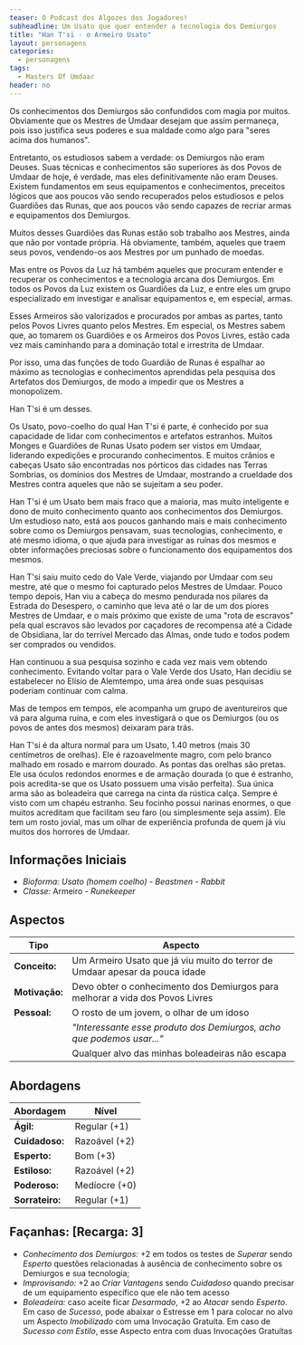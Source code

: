 ```yaml
---
teaser: O Podcast dos Algozes dos Jogadores!
subheadline: Um Usato que quer entender a tecnologia dos Demiurgos
title: "Han T'si - o Armeiro Usato"
layout: personagens
categories:
  - personagens
tags:
  - Masters Of Umdaar 
header: no
---
```


Os conhecimentos dos Demiurgos são confundidos com magia por muitos. Obviamente que os Mestres de Umdaar desejam que assim permaneça, pois isso justifica seus poderes e sua maldade como algo para "seres acima dos humanos".

Entretanto, os estudiosos sabem a verdade: os Demiurgos não eram Deuses. Suas técnicas e conhecimentos são superiores às dos Povos de Umdaar de hoje, é verdade, mas eles definitivamente não eram Deuses. Existem fundamentos em seus equipamentos e conhecimentos, preceitos lógicos que aos poucos vão sendo recuperados pelos estudiosos e pelos Guardiões das Runas, que aos poucos vão sendo capazes de recriar armas e equipamentos dos Demiurgos.

Muitos desses Guardiões das Runas estão sob trabalho aos Mestres, ainda que não por vontade própria. Há obviamente, também, aqueles que traem seus povos, vendendo-os aos Mestres por um punhado de moedas.

Mas entre os Povos da Luz há também aqueles que procuram entender e recuperar os conhecimentos e a tecnologia arcana dos Demiurgos. Em todos os Povos da Luz existem os Guardiões da Luz, e entre eles um grupo especializado em investigar e analisar equipamentos e, em especial, armas. 

Esses Armeiros são valorizados e procurados por ambas as partes, tanto pelos Povos Livres quanto pelos Mestres. Em especial, os Mestres sabem que, ao tomarem os Guardiões e os Armeiros dos Povos Livres, estão cada vez mais caminhando para a dominação total e irrestrita de Umdaar.

Por isso, uma das funções de todo Guardião de Runas é espalhar ao máximo as tecnologias e conhecimentos aprendidas pela pesquisa dos Artefatos dos Demiurgos, de modo a impedir que os Mestres a monopolizem.

Han T'si é um desses.

Os Usato, povo-coelho do qual Han T'si é parte, é conhecido por sua capacidade de lidar com conhecimentos e artefatos estranhos. Muitos Monges e Guardiões de Runas Usato podem ser vistos em Umdaar, liderando expedições e procurando conhecimentos. E muitos crânios e cabeças Usato são encontradas nos pórticos das cidades nas Terras Sombrias, os domínios dos Mestres de Umdaar, mostrando a crueldade dos Mestres contra aqueles que não se sujeitam a seu poder.

Han T'si é um Usato bem mais fraco que a maioria, mas muito inteligente e dono de muito conhecimento quanto aos conhecimentos dos Demiurgos. Um estudioso nato, está aos poucos ganhando mais e mais conhecimento sobre como os Demiurgos pensavam, suas tecnologias, conhecimento, e até mesmo idioma, o que ajuda para investigar as ruínas dos mesmos e obter informações preciosas sobre o funcionamento dos equipamentos dos mesmos.

Han T'si saiu muito cedo do Vale Verde, viajando por Umdaar com seu mestre, até que o mesmo foi capturado pelos Mestres de Umdaar. Pouco tempo depois, Han viu a cabeça do mesmo pendurada nos pilares da Estrada do Desespero, o caminho que leva até o lar de um dos piores Mestres de Umdaar, e o mais próximo que existe de uma "rota de escravos" pela qual escravos são levados por caçadores de recompensa até a Cidade de Obsidiana, lar do terrível Mercado das Almas, onde tudo e todos podem ser comprados ou vendidos. 

Han continuou a sua pesquisa sozinho e cada vez mais vem obtendo conhecimento. Evitando voltar para o Vale Verde dos Usato, Han decidiu se estabelecer no Elísio de Alemtempo, uma área onde suas pesquisas poderiam continuar com calma.

Mas de tempos em tempos, ele acompanha um grupo de aventureiros que vá para alguma ruína, e com eles investigará o que os Demiurgos (ou os povos de antes dos mesmos) deixaram para trás.

Han T'si é da altura normal para um Usato, 1.40 metros (mais 30 centímetros de orelhas). Ele é razoavelmente magro, com pelo branco malhado em rosado e marrom dourado. As pontas das orelhas são pretas. Ele usa óculos redondos enormes e de armação dourada (o que é estranho, pois acredita-se que os Usato possuem uma visão perfeita). Sua única arma são as boleadeira que carrega na cinta da rústica calça. Sempre é visto com um chapéu estranho. Seu focinho possui narinas enormes, o que muitos acreditam que facilitam seu faro (ou simplesmente seja assim). Ele tem um rosto jovial, mas um olhar de experiência profunda de quem já viu muitos dos horrores de Umdaar.

## Informações Iniciais

+ _Bioforma:_ _Usato (homem coelho)_  - _Beastmen - Rabbit_
+ _Classe:_ Armeiro - _Runekeeper_

## Aspectos

| **Tipo**       | **Aspecto**                                                                   |
|----------------|-------------------------------------------------------------------------------|
| __Conceito:__  | Um Armeiro Usato que já viu muito do terror de Umdaar apesar da pouca idade   |
| __Motivação:__ | Devo obter o conhecimento dos Demiurgos para melhorar a vida dos Povos Livres |
| __Pessoal:__   | O rosto de um jovem, o olhar de um idoso                                      |
|                | _"Interessante esse produto dos Demiurgos, acho que podemos usar..."_         |
|                | Qualquer alvo das minhas boleadeiras não escapa                               |

## Abordagens

| **Abordagem**   | **Nível**     |
|-----------------|---------------|
| __Ágil:__       | Regular (+1)  |
| __Cuidadoso:__  | Razoável (+2) |
| __Esperto:__    | Bom (+3)      |
| __Estiloso:__   | Razoável (+2) |
| __Poderoso:__   | Medíocre (+0) |
| __Sorrateiro:__ | Regular (+1)  |

## Façanhas: [Recarga: 3]

+ _Conhecimento dos Demiurgos:_ +2 em todos os testes de _Superar_ sendo _Esperto_ questões relacionadas à ausência de conhecimento sobre os Demiurgos e sua tecnologia;
+ _Improvisando:_ +2 ao _Criar Vantagens_ sendo _Cuidadoso_ quando precisar de um equipamento específico que ele não tem acesso
+ _Boleadeira:_ caso aceite ficar _Desarmado_, +2 ao _Atacar_ sendo _Esperto_. Em caso de _Sucesso_, pode abaixar o Estresse em 1 para colocar no alvo um Aspecto _Imobilizado_ com uma Invocação Gratuíta. Em caso de _Sucesso com Estilo_, esse Aspecto entra com duas Invocações Gratuítas
